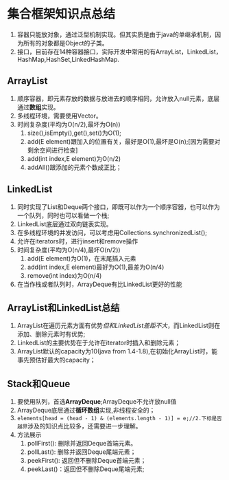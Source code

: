 # 集合框架知识点总结
1. 容器只能放对象，通过泛型机制实现。但其实质是由于java的单继承机制，因为所有的对象都是Object的子类。
2. 接口，目前存在14种容器接口，实际开发中常用的有ArrayList，LinkedList，HashMap,HashSet,LinkedHashMap.
## ArrayList
1. 顺序容器，即元素存放的数据与放进去的顺序相同，允许放入null元素，底层通过**数组**实现。
2. 多线程环境，需要使用Vector。
3. 时间复杂度(平均为O(n/2),最坏为O(n))
    1. size(),isEmpty(),get(),set()为O(1);
    2. add(E element)跟加入的位置有关，最好是O(1),最坏是O(n);[因为需要对剩余空间进行检查]
    3. add(int index,E element)为O(n/2)
    4. addAll()跟添加的元素个数成正比；
## LinkedList
1. 同时实现了List和Deque两个接口，即既可以作为一个顺序容器，也可以作为一个队列，同时也可以看做一个栈;
2. LinkedList底层通过双向链表实现。
3. 在多线程环境的并发访问，可以考虑用Collections.synchronizedList();
4. 允许在iterators时，进行insert和remove操作
5. 时间复杂度(平均为O(n/4),最坏O(n/2))
    1. add(E element)为O(1)，在末尾插入元素
    2. add(int index,E element)最好为O(1),最差为O(n/4)
    3. remove(int index)为O(n/4)
6. 在当作栈或者队列时，ArrayDeque有比LinkedList更好的性能
## ArrayList和LinkedList总结
1. ArrayList在遍历元素方面有优势*但和LinkedList差距不大*，而LinkedList则在添加、删除元素时有优势;
2. LinkedList的主要优势在于允许在iterator时插入和删除元素；
3. ArrayList默认的capacity为10(java from 1.4-1.8),在初始化ArrayList时，能事先预估好最大的capacity；
## Stack和Queue
1. 要使用队列，首选**ArrayDeque**;ArrayDeque不允许放null值
2. ArrayDeque底层通过**循环数组**实现,非线程安全的；
3. `elements[head = (head - 1) & (elements.length - 1)] = e;//2.下标是否越界`涉及的知识点比较多，还需要进一步理解。
4. 方法展示
    1. pollFirst(): 删除并返回Deque首端元素。
    2. pollLast(): 删除并返回Deque尾端元素；
    3. peekFirst(): 返回但不删除Deque首端元素；
    4. peekLast()：返回但不删除Deque尾端元素;

   


